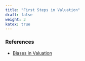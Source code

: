 ```yaml
---
title: "First Steps in Valuation"
draft: false
weight: 3
katex: true
---
```


### References
- [Biases in Valuation](https://www.youtube.com/watch?v=Hr-Lv6KFXA4&list=PLUkh9m2Borqn8gg0lYSwMZ4ip71pX1TOT&index=5&ab_channel=AswathDamodaran)
